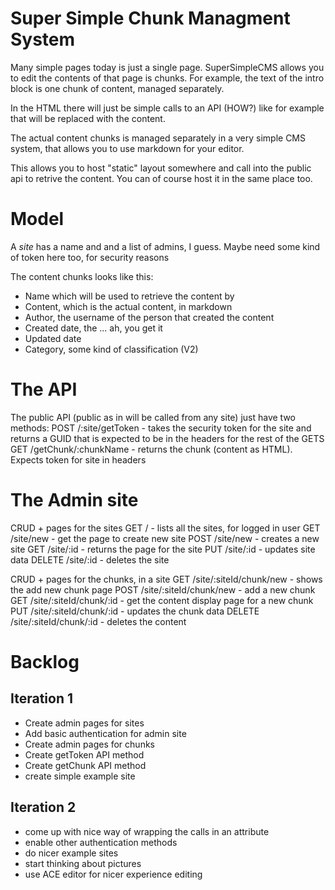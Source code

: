 Super Simple Chunk Managment System
===================================
Many simple pages today is just a single page. SuperSimpleCMS allows you to edit the contents of that page is chunks. For example, the text of the intro block is one chunk of content, managed separately.

In the HTML there will just be simple calls to an API (HOW?) like for example <content site="mySite" name="headerText14"> that will be replaced with the content.

The actual content chunks is managed separately in a very simple CMS system, that allows you to use markdown for your editor.

This allows you to host "static" layout somewhere and call into the public api to retrive the content. You can of course host it in the same place too.

# Model
A *site* has a name and and a list of admins, I guess. Maybe need some kind of token here too, for security reasons

The content chunks looks like this:
- Name which will be used to retrieve the content by
- Content, which is the actual content, in markdown
- Author, the username of the person that created the content
- Created date, the ... ah, you get it
- Updated date
- Category, some kind of classification (V2)

# The API
The public API (public as in will be called from any site) just have two methods:
POST /:site/getToken - takes the security token for the site and returns a GUID that is expected to be in the headers for the rest of the GETS
GET /getChunk/:chunkName - returns the chunk (content as HTML). Expects token for site in headers

# The Admin site
CRUD + pages for the sites
GET 	/			- lists all the sites, for logged in user
GET 	/site/new	- get the page to create new site
POST	/site/new	- creates a new site
GET 	/site/:id	- returns the page for the site
PUT		/site/:id	- updates site data
DELETE 	/site/:id	- deletes the site

CRUD + pages for the chunks, in a site
GET 	/site/:siteId/chunk/new 	- shows the add new chunk page
POST	/site/:siteId/chunk/new 	- add a new chunk
GET 	/site/:siteId/chunk/:id		- get the content display page for a new chunk
PUT		/site/:siteId/chunk/:id		- updates the chunk data
DELETE	/site/:siteId/chunk/:id		- deletes the content


# Backlog
## Iteration 1
- Create admin pages for sites
- Add basic authentication for admin site
- Create admin pages for chunks
- Create getToken API method
- Create getChunk API method
- create simple example site

## Iteration 2
- come up with nice way of wrapping the calls in an attribute
- enable other authentication methods
- do nicer example sites
- start thinking about pictures
- use ACE editor for nicer experience editing